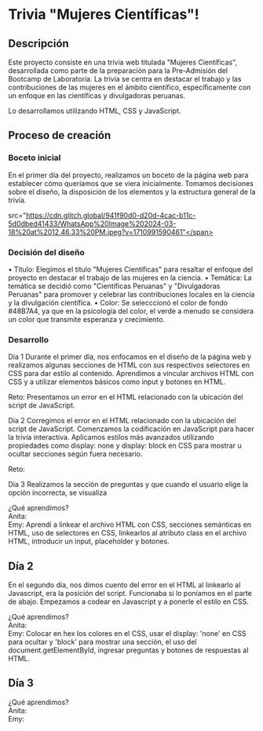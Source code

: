 # Trivia "Mujeres Científicas"!


## Descripción
Este proyecto consiste en una trivia web titulada "Mujeres Científicas", desarrollada como parte de la preparación para la Pre-Admisión del Bootcamp de Laboratoria. La trivia se centra en destacar el trabajo y las contribuciones de las mujeres en el ámbito científico, específicamente con un enfoque en las científicas y divulgadoras peruanas.

Lo desarrollamos utilizando HTML, CSS y JavaScript.


## Proceso de creación

### Boceto inicial

En el primer día del proyecto, realizamos un boceto de la página web para establecer cómo queríamos que se viera inicialmente.
Tomamos decisiones sobre el diseño, la disposición de los elementos y la estructura general de la trivia.

<span>src="https://cdn.glitch.global/941f90d0-d20d-4cac-b11c-5d0dbed41433/WhatsApp%20Image%202024-03-18%20at%2012.46.33%20PM.jpeg?v=1710991590461"</span>

### Decisión del diseño

• Título: Elegimos el título "Mujeres Científicas" para resaltar el enfoque del proyecto en destacar el trabajo de las mujeres en la ciencia.
• Temática: La temática se decidió como "Científicas Peruanas" y "Divulgadoras Peruanas" para promover y celebrar las contribuciones locales en la ciencia y la divulgación científica.
• Color: Se selecccionó el color de fondo #48B7A4, ya que en la psicología del color, el verde a menudo se considera un color que transmite esperanza y crecimiento.

### Desarrollo 

Día 1
Durante el primer día, nos enfocamos en el diseño de la página web y realizamos algunas secciones de HTML con sus respectivos selectores en CSS para dar estilo al contenido.
Aprendimos a vincular archivos HTML con CSS y a utilizar elementos básicos como input y botones en HTML.

Reto: Presentamos un error en el HTML relacionado con la ubicación del script de JavaScript.


Día 2
Corregimos el error en el HTML relacionado con la ubicación del script de JavaScript.
Comenzamos la codificación en JavaScript para hacer la trivia interactiva.
Aplicamos estilos más avanzados utilizando propiedades como display: none y display: block en CSS para mostrar u ocultar secciones según fuera necesario.

Reto:


Día 3
Realizamos la sección de preguntas y que cuando el usuario elige la opción incorrecta, se visualiza 



¿Qué aprendimos?<br>
Anita:<br>
Emy: Aprendí a linkear el archivo HTML con CSS, secciones semánticas en HTML, uso de selectores en CSS, linkearlos al atributo class en el archivo HTML, introducir un input, placeholder y botones.

## Día 2

En el segundo día, nos dimos cuento del error en el HTML al linkearlo al Javascript, era la posición del script. Funcionaba si lo poníamos en el parte de abajo.
Empezamos a codear en Javascript y a ponerle el estilo en CSS. 

¿Qué aprendimos?<br>
Anita:<br>
Emy: Colocar en hex los colores en el CSS, usar el display: 'none' en CSS para ocultar y 'block' para mostrar una secciòn, el uso del document.getElementById, ingresar preguntas y botones de respuestas al HTML.

## Día 3



¿Qué aprendimos?<br>
Anita:<br>
Emy:

